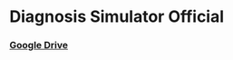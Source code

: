 # Diagnosis Simulator Official
 
[<h3>Google Drive</h3>](https://drive.google.com/drive/folders/1uuxtcT4WaCfSnEYYs8rN-vMro1jbdnI4)
